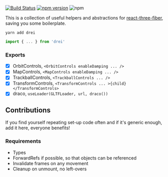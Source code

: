 [![Build Status](https://travis-ci.org/react-spring/drei.svg?branch=master)](https://travis-ci.org/react-spring/drei) [![npm version](https://badge.fury.io/js/drei.svg)](https://badge.fury.io/js/drei) ![npm](https://img.shields.io/npm/dt/drei.svg)

This is a collection of useful helpers and abstractions for [react-three-fiber](https://github.com/react-spring/react-three-fiber), saving you some boilerplate.

    yarn add drei

```jsx
import { ... } from 'drei'
```

### Exports

- [x] OrbitControls, `<OrbitControls enableDamping ... />`
- [x] MapControls, `<MapControls enableDamping ... />`
- [x] TrackballControls, `<TrackballControls ... />`
- [x] TransformControls, `<TransformControls ... >{child}</TransformControls>`
- [x] draco, `useLoader(GLTFLoader, url, draco())`

## Contributions

If you find yourself repeating set-up code often and if it's generic enough, add it here, everyone benefits!

### Requirements

- Types
- ForwardRefs if possible, so that objects can be referenced
- Invalidate frames on any movement
- Cleanup on unmount, no left-overs

